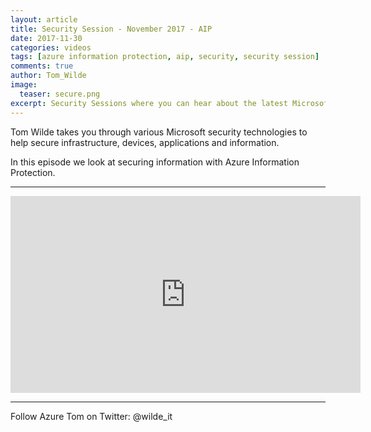 ```yaml
---
layout: article
title: Security Session - November 2017 - AIP
date: 2017-11-30
categories: videos
tags: [azure information protection, aip, security, security session]
comments: true
author: Tom_Wilde
image:
  teaser: secure.png
excerpt: Security Sessions where you can hear about the latest Microsoft security updates, dive deeper into the detail and discuss specific topics with subject matter experts.
---
```


Tom Wilde takes you through various Microsoft security technologies to help secure infrastructure, devices, applications and information.

In this episode we look at securing information with Azure Information Protection.

----------

<iframe width="560" height="315" src="https://www.youtube.com/embed/UNN6FdDehVo" frameborder="0" gesture="media" allow="encrypted-media" allowfullscreen></iframe>

----------

Follow Azure Tom on Twitter: @wilde_it